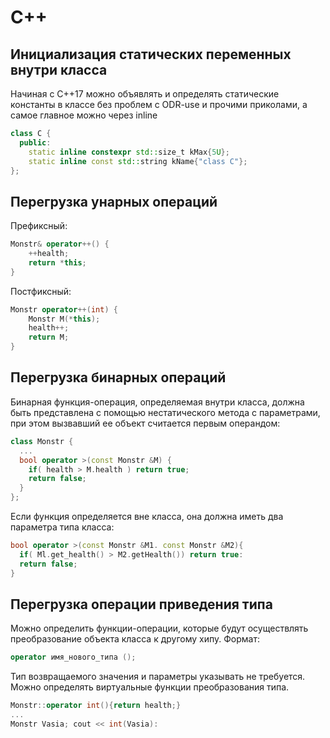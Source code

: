 # C++

## Инициализация статических переменных внутри класса 

Начиная с C++17 можно объявлять и определять статические константы в классе без проблем с ODR-use и прочими приколами, а самое главное можно через inline

```c++
class C {
  public:
    static inline constexpr std::size_t kMax{5U};
    static inline const std::string kName{"class C"};
};
```

## Перегрузка унарных операций

Префиксный:

```c++
Monstr& operator++() {
    ++health;
    return *this;
}
```

Постфиксный:

```c++
Monstr operator++(int) {
    Monstr M(*this);
    health++;
    return M;
}
```

## Перегрузка бинарных операций

Бинарная функция-операция, определяемая внутри класса, должна быть представлена с помощью нестатического метода с параметрами, при этом вызвавший ее объект считается первым операндом:

```c++
class Monstr {
  ...
  bool operator >(const Monstr &M) {
    if( health > M.health ) return true;
    return false;
  }
};
```

Если функция определяется вне класса, она должна иметь два параметра типа класса:

```c++
bool operator >(const Monstr &M1. const Monstr &M2){
  if( Ml.get_health() > M2.getHealth()) return true:
  return false;
} 
```

## Перегрузка операции приведения типа

Можно определить функции-операции, которые будут осуществлять преобразование объекта класса к другому хипу. Формат:

```c++
operator имя_нового_типа (); 
```

Тип возвращаемого значения и параметры указывать не требуется. Можно определять виртуальные функции преобразования типа.

```c++
Monstr::operator int(){return health;}
...
Monstr Vasia; cout << int(Vasia):
```

